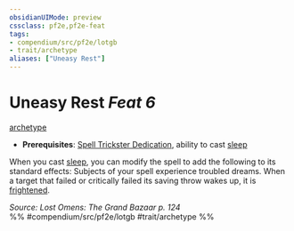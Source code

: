 ```yaml
---
obsidianUIMode: preview
cssclass: pf2e,pf2e-feat
tags:
- compendium/src/pf2e/lotgb
- trait/archetype
aliases: ["Uneasy Rest"]
---
```

# Uneasy Rest  *Feat 6*  
[archetype](archetype.md "Archetype Feat Trait")  

- **Prerequisites**: [Spell Trickster Dedication](spell-trickster-dedication-lotgb.md), ability to cast [sleep](Reference/Compendium/Spells/sleep.md)

When you cast [sleep](Reference/Compendium/Spells/sleep.md), you can modify the spell to add the following to its standard effects: Subjects of your spell experience troubled dreams. When a target that failed or critically failed its saving throw wakes up, it is [frightened](conditions.md#Frightened).

*Source: Lost Omens: The Grand Bazaar p. 124*  
%% #compendium/src/pf2e/lotgb #trait/archetype %%